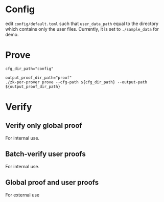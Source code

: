 # Config
edit `config/default.toml` such that `user_data_path` equal to the directory which contains only the user files. Currently, it is set to `./sample_data` for demo. 

# Prove
```
cfg_dir_path="config"

output_proof_dir_path="proof"
./zk-por-prover prove --cfg-path ${cfg_dir_path} --output-path ${output_proof_dir_path}
```

# Verify
## Verify only global proof
For internal use. 

## Batch-verify user proofs
For internal use. 

## Global proof and user proofs
For external use
```

```